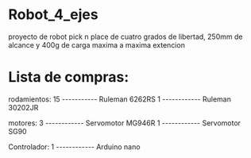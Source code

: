 # Robot_4_ejes
proyecto de robot pick n place de cuatro grados de libertad, 250mm de alcance y 400g de carga maxima a maxima extencion


# Lista de compras:

rodamientos:
15 ----------- Ruleman 6262RS
1 ------------ Ruleman 30202JR

motores:
3 ------------ Servomotor MG946R
1 ------------ Servomotor SG90

Controlador:
1 ------------ Arduino nano
